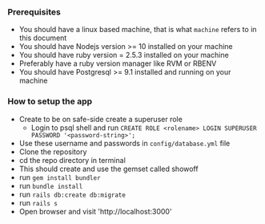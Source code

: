 ### Prerequisites
  - You should have a linux based machine, that is what `machine` refers to in this document
  - You should have Nodejs version >= 10 installed on your machine
  - You should have ruby version = 2.5.3 installed on your machine
  - Preferably have a ruby version manager like RVM or RBENV
  - You should have Postgresql >= 9.1 installed and running on your machine

### How to setup the app
  - Create to be on safe-side create a superuser role
    - Login to psql shell and run `CREATE ROLE <rolename> LOGIN SUPERUSER PASSWORD '<password-string>';`
  - Use these username and passwords in `config/database.yml` file
  - Clone the repository
  - cd the repo directory in terminal
  - This should create and use the gemset called showoff
  - run `gem install bundler`
  - run `bundle install`
  - run `rails db:create db:migrate`
  - run `rails s`
  - Open browser and visit 'http://localhost:3000'
